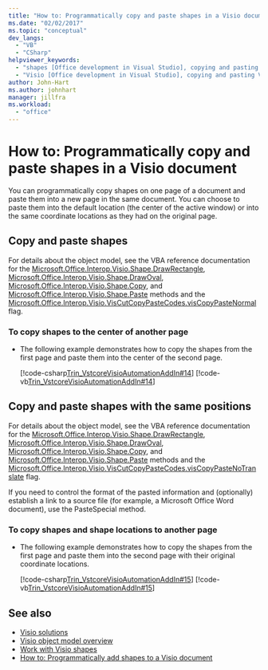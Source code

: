 ```yaml
---
title: "How to: Programmatically copy and paste shapes in a Visio document"
ms.date: "02/02/2017"
ms.topic: "conceptual"
dev_langs:
  - "VB"
  - "CSharp"
helpviewer_keywords:
  - "shapes [Office development in Visual Studio], copying and pasting Visio shapes"
  - "Visio [Office development in Visual Studio], copying and pasting Visio shapes"
author: John-Hart
ms.author: johnhart
manager: jillfra
ms.workload:
  - "office"
---
```

# How to: Programmatically copy and paste shapes in a Visio document
  You can programmatically copy shapes on one page of a document and paste them into a new page in the same document. You can choose to paste them into the default location (the center of the active window) or into the same coordinate locations as they had on the original page.

## Copy and paste shapes
 For details about the object model, see the VBA reference documentation for the [Microsoft.Office.Interop.Visio.Shape.DrawRectangle](/office/vba/api/Visio.Shape.DrawRectangle), [Microsoft.Office.Interop.Visio.Shape.DrawOval](/office/vba/api/Visio.Shape.DrawOval), [Microsoft.Office.Interop.Visio.Shape.Copy](/office/vba/api/Visio.Shape.Copy), and [Microsoft.Office.Interop.Visio.Shape.Paste](/office/vba/api/Visio.Shape.Paste) methods and the [Microsoft.Office.Interop.Visio.VisCutCopyPasteCodes.visCopyPasteNormal](/office/vba/api/Visio.viscutcopypastecodes) flag.

### To copy shapes to the center of another page

-   The following example demonstrates how to copy the shapes from the first page and paste them into the center of the second page.

     [!code-csharp[Trin_VstcoreVisioAutomationAddIn#14](../vsto/codesnippet/CSharp/trin_vstcorevisioautomationaddin/ThisAddIn.cs#14)]
     [!code-vb[Trin_VstcoreVisioAutomationAddIn#14](../vsto/codesnippet/VisualBasic/trin_vstcorevisioautomationaddin/ThisAddIn.vb#14)]

## Copy and paste shapes with the same positions
 For details about the object model, see the VBA reference documentation for the [Microsoft.Office.Interop.Visio.Shape.DrawRectangle](/office/vba/api/Visio.Shape.DrawRectangle), [Microsoft.Office.Interop.Visio.Shape.DrawOval](/office/vba/api/Visio.Shape.DrawOval), [Microsoft.Office.Interop.Visio.Shape.Copy](/office/vba/api/Visio.Shape.Copy), and [Microsoft.Office.Interop.Visio.Shape.Paste](/office/vba/api/Visio.Shape.Paste) methods and the [Microsoft.Office.Interop.Visio.VisCutCopyPasteCodes.visCopyPasteNoTranslate](/office/vba/api/Visio.viscutcopypastecodes) flag.

 If you need to control the format of the pasted information and (optionally) establish a link to a source file (for example, a Microsoft Office Word document), use the PasteSpecial method.

### To copy shapes and shape locations to another page

-   The following example demonstrates how to copy the shapes from the first page and paste them into the second page with their original coordinate locations.

     [!code-csharp[Trin_VstcoreVisioAutomationAddIn#15](../vsto/codesnippet/CSharp/trin_vstcorevisioautomationaddin/ThisAddIn.cs#15)]
     [!code-vb[Trin_VstcoreVisioAutomationAddIn#15](../vsto/codesnippet/VisualBasic/trin_vstcorevisioautomationaddin/ThisAddIn.vb#15)]

## See also
- [Visio solutions](../vsto/visio-solutions.md)
- [Visio object model overview](../vsto/visio-object-model-overview.md)
- [Work with Visio shapes](../vsto/working-with-visio-shapes.md)
- [How to: Programmatically add shapes to a Visio document](../vsto/how-to-programmatically-add-shapes-to-a-visio-document.md)
